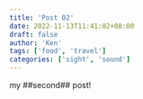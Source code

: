 ```yaml
---
title: 'Post 02'
date: 2022-11-13T11:41:02+08:00
draft: false
author: 'Ken'
tags: ['food', 'travel']
categories: ['sight', 'sound']
---
```


my ##second## post!